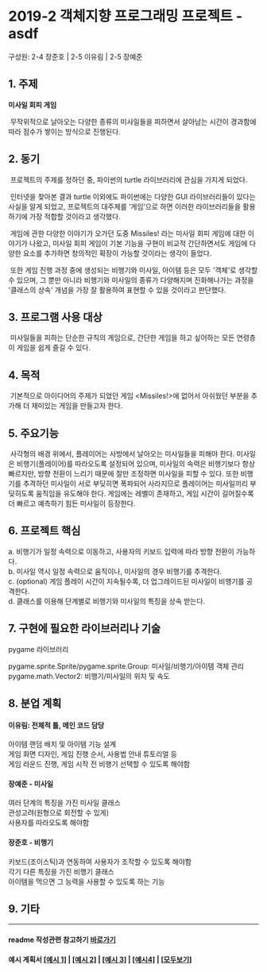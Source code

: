 # 2019-2 객체지향 프로그래밍 프로젝트 - **asdf**
구성원: 2-4 장준호 | 2-5 이유림 | 2-5 장예준

## 1. 주제
**미사일 회피 게임**

&nbsp;무작위적으로 날아오는 다양한 종류의 미사일들을 피하면서 살아남는 시간이 경과함에 따라 
점수가 쌓이는 방식으로 진행된다.

## 2. 동기
&nbsp;프로젝트의 주제를 정하던 중, 파이썬의 turtle 라이브러리에 관심을 가지게 되었다.

&nbsp;인터넷을 찾아본 결과 turtle 이외에도 파이썬에는 다양한 GUI 라이브러리들이 있다는 사실을 알게 되었고,
프로젝트의 대주제를 ‘게임’으로 하면 이러한 라이브러리들을 활용하기에 가장 적합할 것이라고 생각했다.

&nbsp;게임에 관한 다양한 이야기가 오가던 도중 Missiles! 라는 미사일 회피 게임에 대한 이야기가 나왔고,
미사일 회피 게임이 기본 기능을 구현이 비교적 간단하면서도 게임에 다양한 요소를 추가하면 
창의적인 확장이 가능할 것이라는 생각이 들었다.

&nbsp;또한 게임 진행 과정 중에 생성되는 비행기와 미사일, 아이템 등은 모두 '객체'로 생각할 수 있으며,
그 뿐만 아니라 비행기와 미사일의 종류가 다양해지며 진화해나가는 과정을 
'클래스의 상속' 개념을 가장 잘 활용하여 표현할 수 있을 것이라고 판단했다.

## 3. 프로그램 사용 대상
&nbsp;미사일들을 피하는 단순한 규칙의 게임으로, 
간단한 게임을 하고 싶어하는 모든 연령층이 게임을 쉽게 즐길 수 있다.

## 4. 목적
&nbsp;기본적으로 아이디어의 주제가 되었던 게임 <Missiles!>에 없어서 아쉬웠던 부분을 추가해 더 재미있는 게임을 만들고자 한다.

## 5. 주요기능
&nbsp;사각형의 배경 위에서, 플레이어는 사방에서 날아오는 미사일들을 피해야 한다. 
미사일은 비행기(플레이어)를 따라오도록 설정되어 있으며, 
미사일의 속력은 비행기보다 항상 빠르지만, 
방향 전환이 느리기 때문에 잘만 조정하면 미사일을 피할 수 있다. 
또한 비행기를 추격하던 미사일이 서로 부딪히면 폭파되어 사라지므로
플레이어는 미사일끼리 부딪히도록 움직임을 유도해야 한다.
게임에는 레벨이 존재하고, 게임 시간이 길어질수록 더 빠르고 예측하기 힘든 미사일이 등장한다.

## 6. 프로젝트 핵심
a. 비행기가 일정 속력으로 이동하고, 사용자의 키보드 입력에 따라 방향 전환이 가능하다.  
b. 미사일 역시 일정 속력으로 움직이나, 미사일의 경우 비행기를 추격한다.  
c. (optional) 게임 플레이 시간이 지속될수록, 더 업그레이드된 미사일이 비행기를 공격한다.  
d. 클래스를 이용해 단계별로 비행기와 미사일의 특징을 상속 받는다.

## 7. 구현에 필요한 라이브러리나 기술
pygame 라이브러리

pygame.sprite.Sprite/pygame.sprite.Group: 미사일/비행기/아이템 객체 관리  
pygame.math.Vector2: 비행기/미사일의 위치 및 속도

## 8. **분업 계획**
#### 이유림: 전체적 틀, 메인 코드 담당

아이템 랜덤 배치 및 아이템 기능 설계  
게임 화면 디자인, 게임 진행 순서, 사용법 안내 튜토리얼 등  
게임 라운드 진행, 게임 시작 전 비행기 선택할 수 있도록 해야함

#### 장예준 - 미사일
여러 단계의 특징을 가진 미사일 클래스  
관성고려(원형으로 회전할 수 있게)  
사용자를 따라오도록 해야함  

#### 장준호 - 비행기
키보드(조이스틱)과 연동하여 사용자가 조작할 수 있도록 해야함  
각기 다른 특징을 가진 비행기 클래스  
아이템을 먹으면 그 능력을 사용할 수 있도록 하는 기능  

## 9. 기타

<hr>

#### readme 작성관련 참고하기 [바로가기](https://heropy.blog/2017/09/30/markdown/)

#### 예시 계획서 [[예시 1]](https://docs.google.com/document/d/1hcuGhTtmiTUxuBtr3O6ffrSMahKNhEj33woE02V-84U/edit?usp=sharing) | [[예시 2]](https://docs.google.com/document/d/1FmxTZvmrroOW4uZ34Xfyyk9ejrQNx6gtsB6k7zOvHYE/edit?usp=sharing) | [[예시 3]](https://github.com/goldmango328/2018-OOP-Python-Light) | [[예시4]](https://github.com/ssy05468/2018-OOP-Python-lightbulb) | [[모두보기]](https://github.com/kadragon/oop_project_ex/network/members)
